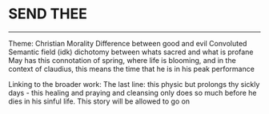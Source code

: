 # SEND THEE 
---
Theme: Christian Morality
Difference between good and evil
Convoluted
Semantic field (idk)
dichotomy between whats sacred and what is profane
May has this connotation of spring, where life is blooming, and in the context of claudius, this means the time that he is in his peak performance


Linking to the broader work: The last line: this physic but prolongs thy sickly days - this healing and praying and cleansing only does so much before he dies in his sinful life. This story will be allowed to go on

